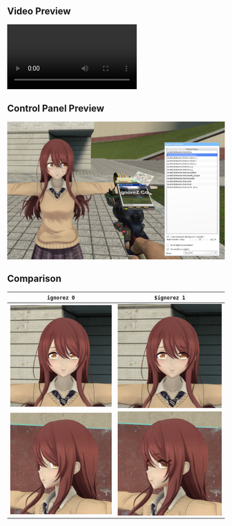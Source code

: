 ## Video Preview

![](../media/izc-preview.mp4)

## Control Panel Preview

![](../media/izc-cpanel.png)

## Comparison

`ignorez 0`             |  `$ignorez 1` 
:-------------------------:|:-------------------------:
![](../media/izc-before1.jpg)  |  ![](../media/izc-after1.jpg)
![](../media/izc-before2.jpg)  |  ![](../media/izc-after2.jpg)
